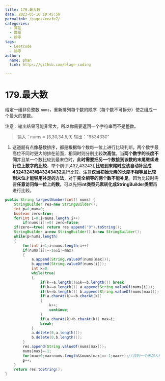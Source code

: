 ```yaml
---
title: 179.最大数
date: 2023-05-16 19:45:50
permalink: /pages/eeafe7/
categories: 
  - 算法
  - 数组
  - 排序
tags: 
  - Leetcode
  - 排序
author: 
  name: phan
  link: https://github.com/blage-coding

---
```

# 179.最大数

给定一组非负整数 `nums`，重新排列每个数的顺序（每个数不可拆分）使之组成一个最大的整数。

注意：输出结果可能非常大，所以你需要返回一个字符串而不是整数。

> 输入：nums = [3,30,34,5,9]
> 输出："9534330"

1. 这道题有点像基数排序，都是根据每个数每一位上进行比较判断。两个数字最高位不同时更大的排在前面，相同时则分别比较**次高位**。当**两个数字的长度不同**并且某一个数比较到最末位时，**此时需要把另一个数接到该数的末尾继续进行位上数字的比较**，举个例子[432,43243]**,比较到末尾时应该自动补足成43243243和43243432**进行比较。注意**仅当初始元素的长度不相等且比较到末位才能够用补足的方法**，对于**完全相等的两个数不能补足**。因为比较时需要**任意访问每一位上的数**，可以先把**int类型元素转化成StringBuilder类型**再进行比较。

~~~java
public String largestNumber(int[] nums) {
    StringBuilder res=new StringBuilder();
    int p=0,max=0;
    boolean zero=true;
    for(int i=0;i<nums.length;i++) 
        if(nums[i]!=0) zero=false;
    if(zero==true) return res.append("0").toString();
    StringBuilder a=new StringBuilder(),b=new StringBuilder();
    while(p<nums.length)
    {
        for(int i=1;i<nums.length;i++)
        if(nums[i]!=-1&&i!=max)
        {
            a.append(String.valueOf(nums[max]));
            b.append(String.valueOf(nums[i]));
            int k=0;
            while(true)
            {
                if(k==a.length()&&k==b.length()) break;
                if(k==a.length()) a.append(String.valueOf(nums[i]));
                if(k==b.length()) b.append(String.valueOf(nums[max]));
                if(a.charAt(k)==b.charAt(k)) 
                {
                    k++;
                    continue;
                }
                if(a.charAt(k)<b.charAt(k)) max=i;
                break;
            }
            a.delete(0,a.length());
            b.delete(0,b.length());
        }
        res.append(String.valueOf(nums[max]));
        nums[max]=-1;
        for(max=0;max<nums.length&&nums[max]==-1;max++);//找到一个未加入的元素下标
        p++;
    }
    return res.toString();
}
~~~
